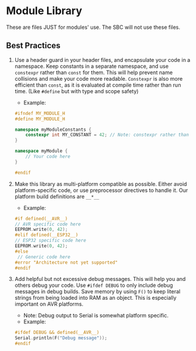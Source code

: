 # Module Library

These are files JUST for modules' use. The SBC will not use these files.

## Best Practices

1. Use a header guard in your header files, and encapsulate your code in a namespace. Keep constants in a separate namespace, and use `constexpr` rather than `const` for them. This will help prevent name collisions and make your code more readable. `Constexpr` is also more efficient than `const`, as it is evaluated at compile time rather than run time. (Like `#define` but with type and scope safety)

   - Example:

   ```cpp
   #ifndef MY_MODULE_H
   #define MY_MODULE_H

   namespace myModuleConstants {
       constexpr int MY_CONSTANT = 42; // Note: constexpr rather than const
   }

   namespace myModule {
       // Your code here
   }

   #endif
   ```

2. Make this library as multi-platform compatible as possible. Either avoid platform-specific code, or use preprocessor directives to handle it. Our platform build definitions are `__*__`
   - Example:
   ```cpp
   #if defined(__AVR__)
   // AVR specific code here
   EEPROM.write(0, 42);
   #elif defined(__ESP32__)
   // ESP32 specific code here
   EEPROM.write(0, 42);
   #else
    // Generic code here
   #error "Architecture not yet supported"
   #endif
   ```
3. Add helpful but not excessive debug messages. This will help you and others debug your code. Use `#ifdef DEBUG` to only include debug messages in debug builds. Save memory by using `F()` to keep literal strings from being loaded into RAM as an object. This is especially important on AVR platforms.
   - Note: Debug output to Serial is somewhat platform specific.
   - Example:
   ```cpp
   #ifdef DEBUG && defined(__AVR__)
   Serial.println(F("Debug message"));
   #endif
   ```

